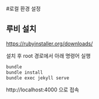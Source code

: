 #로컬 환경 설정

## 루비 설치
https://rubyinstaller.org/downloads/ 

설치 후 root 경로에서 아래 명령어 실행

```sh
bundle 
bundle install
bundle exec jekyll serve
```

http://localhost:4000 으로 접속
